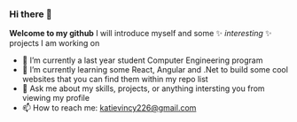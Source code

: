 ### Hi there 👋

**Welcome to my github** I will introduce myself and some ✨ _interesting_ ✨ projects I am working on

- 🌱 I’m currently a last year student Computer Engineering program 
- 🔭 I’m currently learning some React, Angular and .Net to build some cool websites that you can find them within my repo list
- 💬 Ask me about my skills, projects, or anything intersting you from viewing my profile
- 📫 How to reach me: katievincy226@gmail.com

